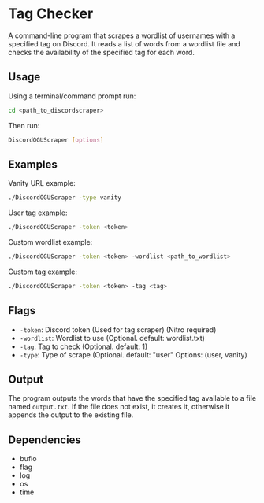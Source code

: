 # Tag Checker

A command-line program that scrapes a wordlist of usernames with a specified tag on Discord. It reads a list of words from a wordlist file and checks the availability of the specified tag for each word.

## Usage
Using a terminal/command prompt run:
```bash
cd <path_to_discordscraper>
```
Then run:
```bash
DiscordOGUScraper [options]
```

## Examples
Vanity URL example:
```bash
./DiscordOGUScraper -type vanity
```
User tag example:
```bash
./DiscordOGUScraper -token <token> 
```
Custom wordlist example:
```bash
./DiscordOGUScraper -token <token> -wordlist <path_to_wordlist>
```
Custom tag example:
```bash
./DiscordOGUScraper -token <token> -tag <tag>
```

## Flags

- `-token`: Discord token (Used for tag scraper) (Nitro required)
- `-wordlist`: Wordlist to use (Optional. default: wordlist.txt)
- `-tag`: Tag to check (Optional. default: 1)
- `-type`: Type of scrape (Optional. default: "user" Options: (user, vanity)

## Output

The program outputs the words that have the specified tag available to a file named `output.txt`. If the file does not exist, it creates it, otherwise it appends the output to the existing file.

## Dependencies

- bufio
- flag
- log
- os
- time
